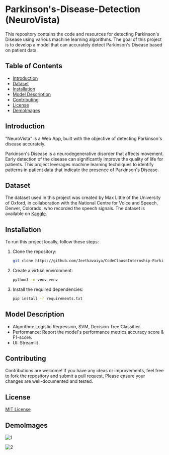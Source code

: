 # Parkinson's-Disease-Detection (NeuroVista)
This repository contains the code and resources for detecting Parkinson's Disease using various machine learning algorithms. The goal of this project is to develop a model that can accurately detect Parkinson's Disease based on patient data.

## Table of Contents

- [Introduction](#introduction)
- [Dataset](#dataset)
- [Installation](#installation)
- [Model Description](#model-description)
- [Contributing](#contributing)
- [License](#license)
- [DemoImages](#demoimages)

## Introduction
"NeuroVista" is a Web App, built with the objective of detecting Parkinson's disease accurately. 

Parkinson's Disease is a neurodegenerative disorder that affects movement. Early detection of the disease can significantly improve the quality of life for patients. This project leverages machine learning techniques to identify patterns in patient data that indicate the presence of Parkinson's Disease.

## Dataset 
The dataset used in this project was created by Max Little of the University of Oxford, in collaboration with the National Centre for Voice and Speech, Denver, Colorado, who recorded the speech signals. The dataset is available on [Kaggle](https://www.kaggle.com/datasets/thecansin/parkinsons-data-set). 

## Installation
To run this project locally, follow these steps:

1. Clone the repository:
    ```sh
    git clone https://github.com/Jeetkavaiya/CodeClauseInternship-Parkinsons-Disease-Detection.git
    ```
    
2. Create a virtual environment:
    ```sh
    python3 -m venv venv
    ```
    
3. Install the required dependencies:
    ```sh
    pip install -r requirements.txt
    ```
## Model Description 

- Algorithm: Logistic Regression, SVM, Decision Tree Classifier.
- Performance: Report the model's performance metrics accuracy score & F1-score.
- UI: Streamlit
  
## Contributing

Contributions are welcome! If you have any ideas or improvements, feel free to fork the repository and submit a pull request. Please ensure your changes are well-documented and tested.

## License
[MIT License](LICENSE)

## DemoImages
![1](https://github.com/user-attachments/assets/4942100c-f015-4cd1-9f72-44b4ddfc25af)

![2](https://github.com/user-attachments/assets/83278a17-136a-4c73-b761-298b1726d57c)

